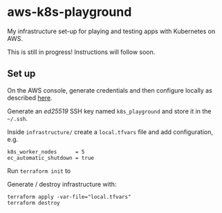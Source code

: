 # aws-k8s-playground
My infrastructure set-up for playing and testing apps with Kubernetes on AWS.

This is still in progress! Instructions will follow soon.


## Set up

On the AWS console, generate credentials and then configure locally as described [here](https://developer.hashicorp.com/terraform/tutorials/aws-get-started/aws-build).

Generate an _ed25519_ SSH key named `k8s_playground` and store it in the `~/.ssh`.

Inside `infrastructure/` create a `local.tfvars` file and add configuration, e.g.

    k8s_worker_nodes      = 5
    ec_automatic_shutdown = true

Run `terraform init` to

Generate / destroy infrastructure with:

    terraform apply -var-file="local.tfvars"
    terraform destroy
